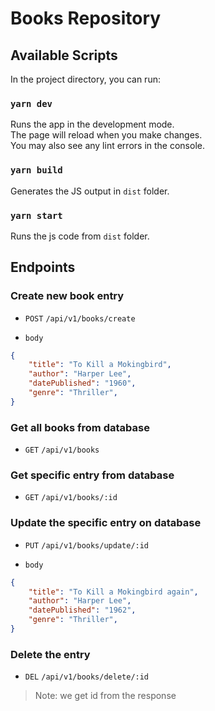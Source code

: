 # Books Repository

## Available Scripts

In the project directory, you can run:

### `yarn dev`

Runs the app in the development mode.\
The page will reload when you make changes.\
You may also see any lint errors in the console.

### `yarn build`

Generates the JS output in `dist` folder.

### `yarn start`

Runs the js code from `dist` folder.

## Endpoints

### Create new book entry

- `POST` `/api/v1/books/create`

- `body`

```json
{
    "title": "To Kill a Mokingbird",
    "author": "Harper Lee",
    "datePublished": "1960",
    "genre": "Thriller",
}
```

### Get all books from database

- `GET` `/api/v1/books`

### Get specific entry from database

- `GET` `/api/v1/books/:id`

### Update the specific entry on database


- `PUT` `/api/v1/books/update/:id`

- `body`

```json
{
    "title": "To Kill a Mokingbird again",
    "author": "Harper Lee",
    "datePublished": "1962",
    "genre": "Thriller",
}
```

### Delete the entry

- `DEL` `/api/v1/books/delete/:id`

> Note: we get id from the response
